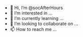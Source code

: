 - 👋 Hi, I’m @socAfterHours
- 👀 I’m interested in ...
- 🌱 I’m currently learning ...
- 💞️ I’m looking to collaborate on ...
- 📫 How to reach me ...

<!---
socAfterHours/socAfterHours is a ✨ special ✨ repository because its `README.md` (this file) appears on your GitHub profile.
You can click the Preview link to take a look at your changes.
--->
